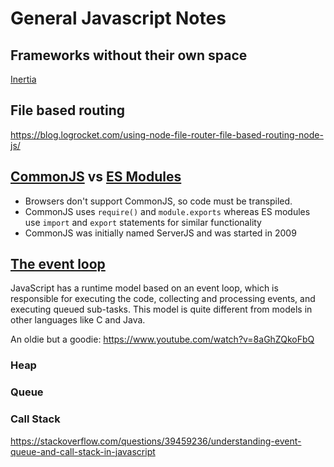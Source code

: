 # General Javascript Notes

## Frameworks without their own space

[Inertia](https://inertiajs.com/)

## File based routing

https://blog.logrocket.com/using-node-file-router-file-based-routing-node-js/

## [CommonJS](https://en.wikipedia.org/wiki/CommonJS) vs [ES Modules](https://nodejs.org/api/esm.html)

- Browsers don't support CommonJS, so code must be transpiled.
- CommonJS uses `require()` and `module.exports` whereas ES modules use `import` and `export` statements for similar functionality
- CommonJS was initially named ServerJS and was started in 2009

## [The event loop](https://developer.mozilla.org/en-US/docs/Web/JavaScript/Event_loop)

JavaScript has a runtime model based on an event loop, which is responsible for executing the code, collecting and processing events, and executing queued sub-tasks. This model is quite different from models in other languages like C and Java.

An oldie but a goodie:
https://www.youtube.com/watch?v=8aGhZQkoFbQ

### Heap

### Queue

### Call Stack

https://stackoverflow.com/questions/39459236/understanding-event-queue-and-call-stack-in-javascript